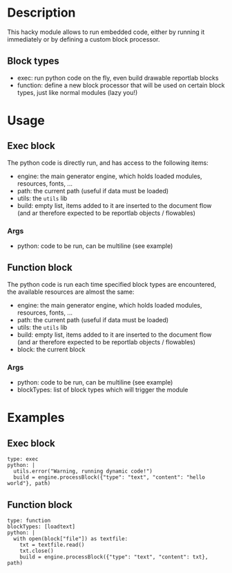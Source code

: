 # Description

This hacky module allows to run embedded code, either by running it immediately or by defining a custom block processor.

## Block types
- exec: run python code on the fly, even build drawable reportlab blocks
- function: define a new block processor that will be used on certain block types, just like normal modules (lazy you!) 

# Usage
## Exec block
The python code is directly run, and has access to the following items:

- engine: the main generator engine, which holds loaded modules, resources, fonts, ...
- path: the current path (useful if data must be loaded)
- utils: the `utils` lib
- build: empty list, items added to it are inserted to the document flow (and ar therefore expected to be reportlab objects / flowables)

### Args
- python: code to be run, can be multiline (see example)

## Function block
The python code is run each time specified block types are encountered, the available resources are almost the same:

- engine: the main generator engine, which holds loaded modules, resources, fonts, ...
- path: the current path (useful if data must be loaded)
- utils: the `utils` lib
- build: empty list, items added to it are inserted to the document flow (and ar therefore expected to be reportlab objects / flowables)
- block: the current block

### Args
- python: code to be run, can be multiline (see example)
- blockTypes: list of block types which will trigger the module

# Examples
## Exec block
```
type: exec
python: |
  utils.error("Warning, running dynamic code!")
  build = engine.processBlock({"type": "text", "content": "hello world"}, path)
```

## Function block
```
type: function
blockTypes: [loadtext]
python: |
  with open(block["file"]) as textfile:
    txt = textfile.read()
    txt.close()
    build = engine.processBlock({"type": "text", "content": txt}, path)
```

